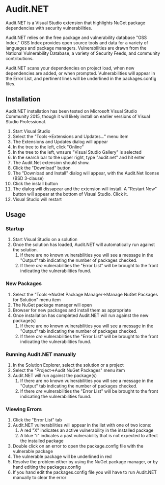 # Audit.NET #

Audit.NET is a Visual Studio extension that highlights NuGet package dependencies with security vulnerabilities.

Audit.NET relies on the free package and vulnerability database "OSS Index." OSS Index provides open source tools and data for a variety of languages and package managers. Vulnerabilities are drawn from the National Vulnerability Database, a variety of Security Feeds, and community contributions.

Audit.NET scans your dependencies on project load, when new dependencies are added, or when prompted. Vulnerabilities will appear in the Error List, and pertinent lines will be underlined in the packages.config files.

## Installation ##

Audit.NET installation has been tested on Microsoft Visual Studio Community 2015, though it will likely install on earlier versions of Visual Studio Professional.

1. Start Visual Studio
2. Select the "Tools->Extensions and Updates..." menu item
3. The Extensions and Updates dialog will appear
4. In the tree to the left, click "Online"
5. In the tree to the left, wnsure "Visual Studio Gallery" is selected
6. In the search bar to the upper right, type "audit.net" and hit enter
7. The Audit.Net extension should show.
8. Click the "Download" button
9. The "Download and Install" dialog will appear, with the Audit.Net license (BSD 3-clause)
10. Click the install button
11. The dialog will dissapear and the extension will install. A "Restart Now" button will appear at the bottom of Visual Studio. Click it.
12. Visual Studio will restart

## Usage ##

### Startup ###

1. Start Visual Studio on a solution
2. Once the solution has loaded, Audit.NET will automatically run against the solution.
    1. If there are no known vulnerabilities you will see a message in the "Output" tab indicating the number of packages checked.
    2. If there *are* vulnerabilities the "Error List" will be brought to the front indicating the vulnerabilities found.

### New Packages ###

1. Select the "Tools->NuGet Package Manager->Manage NuGet Packages for Solution" menu item
2. The NuGet package manager will open
3. Browser for new packages and install them as appropriate
4. Once installation has completed Audit.NET will run against the new package(s)
    1. If there are no known vulnerabilities you will see a message in the "Output" tab indicating the number of packages checked.
    2. If there *are* vulnerabilities the "Error List" will be brought to the front indicating the vulnerabilities found.

### Running Audit.NET manually ###

1. In the Solution Explorer, select the solution or a project
2. Select the "Project->Audit NuGet Packages" menu item
3. Audit.NET will run against the package(s)
    1. If there are no known vulnerabilities you will see a message in the "Output" tab indicating the number of packages checked.
    2. If there *are* vulnerabilities the "Error List" will be brought to the front indicating the vulnerabilities found.

### Viewing Errors ###

1. Click the "Error List" tab
2. Audit.NET vulnerabilities will appear in the list with one of two icons:
    1. A red "X" indicates an active vulnerability in the installed package
    2. A blue "i" indicates a past vulnerability that is not expected to affect the installed package
3. Double click on an error to open the package.config file with the vulnerable package
4. The vulnerable package will be underlined in red
5. Resolve the problem either by using the NuGet package manager, or by hand editing the packages.config
6. If you hand edit the packages.config file you will have to run Audit.NET manually to clear the error


